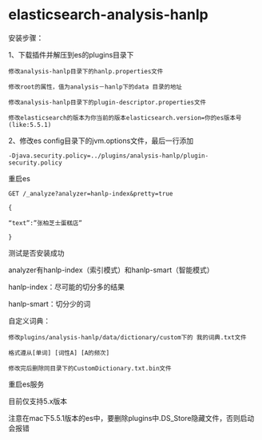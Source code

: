 # elasticsearch-analysis-hanlp

安装步骤： 

1、下载插件并解压到es的plugins目录下

   	修改analysis-hanlp目录下的hanlp.properties文件
   
   	修改root的属性，值为analysis－hanlp下的data 目录的地址
   
	修改analysis-hanlp目录下的plugin-descriptor.properties文件
   
	修改elasticsearch的版本为你当前的版本elasticsearch.version=你的es版本号(like:5.5.1)

2、修改es config目录下的jvm.options文件，最后一行添加

	-Djava.security.policy=../plugins/analysis-hanlp/plugin-security.policy

重启es

	GET /_analyze?analyzer=hanlp-index&pretty=true 

	{ 

	“text”:”张柏芝士蛋糕店” 

	}


测试是否安装成功


analyzer有hanlp-index（索引模式）和hanlp-smart（智能模式）

hanlp-index：尽可能的切分多的结果

hanlp-smart：切分少的词

自定义词典：

	修改plugins/analysis-hanlp/data/dictionary/custom下的 我的词典.txt文件

	格式遵从[单词] [词性A] [A的频次]

	修改完后删除同目录下的CustomDictionary.txt.bin文件

重启es服务


目前仅支持5.x版本

注意在mac下5.5.1版本的es中，要删除plugins中.DS_Store隐藏文件，否则启动会报错
